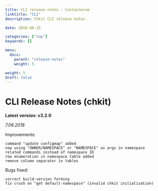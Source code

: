 ```yaml
---
title: CLI release notes - Containerum
linktitle: "CLI"
description: Chkit CLI release notes.

date: 2018-06-15

categories: ["top"]
keywords: []

menu:
  docs:
    parent: "release-notes"
    weight: 5

weight: 5
draft: false
---
```



# CLI Release Notes (chkit)

**Latest version: v3.2.0**

_7.06.2018_

Improvements:

    command "update configmap" added
    now using "OWNER/NAMESPACE" or "NAMESPACE" as args in namespace related commands instead of namespace ID
    row enumeration in namespace table added
    remove column separator in tables

Bugs fixed:

    correct build-version forming
    fix crush on "get default-namespace" (invalid chkit initialisation)

